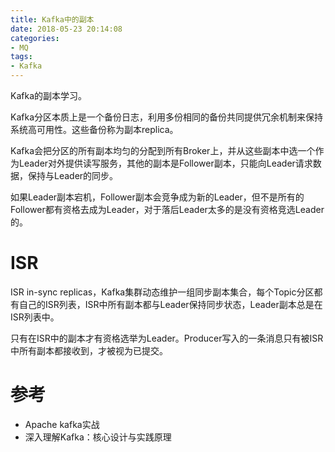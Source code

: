 ```yaml
---
title: Kafka中的副本
date: 2018-05-23 20:14:08
categories: 
- MQ
tags:
- Kafka
---
```


Kafka的副本学习。

<!--more-->

Kafka分区本质上是一个备份日志，利用多份相同的备份共同提供冗余机制来保持系统高可用性。这些备份称为副本replica。

Kafka会把分区的所有副本均匀的分配到所有Broker上，并从这些副本中选一个作为Leader对外提供读写服务，其他的副本是Follower副本，只能向Leader请求数据，保持与Leader的同步。

如果Leader副本宕机，Follower副本会竞争成为新的Leader，但不是所有的Follower都有资格去成为Leader，对于落后Leader太多的是没有资格竞选Leader的。

# ISR

ISR in-sync replicas，Kafka集群动态维护一组同步副本集合，每个Topic分区都有自己的ISR列表，ISR中所有副本都与Leader保持同步状态，Leader副本总是在ISR列表中。

只有在ISR中的副本才有资格选举为Leader。Producer写入的一条消息只有被ISR中所有副本都接收到，才被视为已提交。

# 参考

- Apache kafka实战
- 深入理解Kafka：核心设计与实践原理